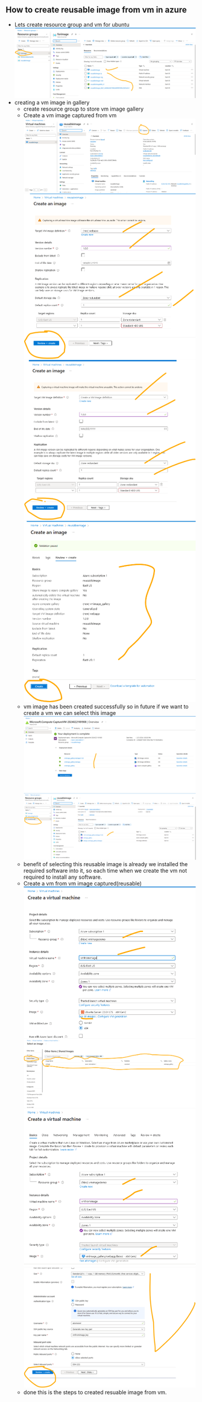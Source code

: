 How to create reusable image from vm in azure
---------------------------------------------
* Lets create resource group and vm for ubuntu
![Preview](./Images/image.png)
* creating a vm image in gallery
  * create resource group to store vm image gallery
  * Create a vm image captured from vm
  ![Preview](./Images/image1.png)
  ![Preview](./Images/image2.png)
  ![Preview](./Images/image3.png)
  ![Preview](./Images/image4.png)
  * vm image has been created successfully so in future if we want to create a vm we can select this image
  ![Preview](./Images/image5.png)
  ![Preview](./Images/image6.png)
  * benefit of selecting this reusable image is already we installed the required software into it, so each time when we create the vm not required to install any software.
  * Create a vm from vm image captured(reusable)
  ![Preview](./Images/image7.png)
  ![Preview](./Images/image8.png)
  ![Preview](./Images/image9.png)
  ![Preview](./Images/image10.png)
  * done this is the steps to created resuable image from vm.

  
  